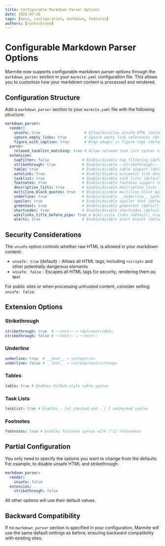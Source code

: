 ```yaml
---
title: Configurable Markdown Parser Options
date: 2025-07-20
tags: [docs, configuration, markdown, features]
authors: [rochacbruno]
---
```


# Configurable Markdown Parser Options

Marmite now supports configurable markdown parser options through the `markdown_parser` section in your `marmite.yaml` configuration file. This allows you to customize how your markdown content is processed and rendered.

## Configuration Structure

Add a `markdown_parser` section to your `marmite.yaml` file with the following structure:

```yaml
markdown_parser:
  render:
    unsafe: true                    # Allow/disallow unsafe HTML (default: true)
    ignore_empty_links: true        # Ignore empty link references (default: true)
    figure_with_caption: true       # Wrap images in figure tags (default: true)
  parse:
    relaxed_tasklist_matching: true # Allow relaxed task list syntax (default: true)
  extension:
    tagfilter: false               # Enable/disable tag filtering (default: false)
    strikethrough: true            # Enable/disable ~~strikethrough~~ (default: true)
    table: true                    # Enable/disable table support (default: true)
    autolink: true                 # Enable/disable automatic link detection (default: true)
    tasklist: true                 # Enable/disable task lists (default: true)
    footnotes: true                # Enable/disable footnote support (default: true)
    description_lists: true        # Enable/disable description lists (default: true)
    multiline_block_quotes: true   # Enable/disable multiline block quotes (default: true)
    underline: true                # Enable/disable __underline__ syntax (default: true)
    spoiler: true                  # Enable/disable spoiler text (default: true)
    greentext: true                # Enable/disable greentext (default: true)
    shortcodes: true               # Enable/disable shortcodes (default: true)
    wikilinks_title_before_pipe: true # Wiki-style links (default: true)
    alerts: true                   # Enable/disable alert blocks (default: true)
```

## Security Considerations

The `unsafe` option controls whether raw HTML is allowed in your markdown content:

- `unsafe: true` (default) - Allows all HTML tags, including `<script>` and other potentially dangerous elements
- `unsafe: false` - Escapes all HTML tags for security, rendering them as text

For public sites or when processing untrusted content, consider setting `unsafe: false`.

## Extension Options

### Strikethrough
```yaml
strikethrough: true  # ~~text~~ → <del>text</del>
strikethrough: false # ~~text~~ → ~~text~~
```

### Underline
```yaml
underline: true  # __text__ → <u>text</u>
underline: false # __text__ → <strong>text</strong>
```

### Tables
```yaml
table: true # Enables GitHub-style table syntax
```

### Task Lists
```yaml
tasklist: true # Enables - [x] checked and - [ ] unchecked syntax
```

### Footnotes
```yaml
footnotes: true # Enables footnote syntax with [^1] references
```

## Partial Configuration

You only need to specify the options you want to change from the defaults. For example, to disable unsafe HTML and strikethrough:

```yaml
markdown_parser:
  render:
    unsafe: false
  extension:
    strikethrough: false
```

All other options will use their default values.

## Backward Compatibility

If no `markdown_parser` section is specified in your configuration, Marmite will use the same default settings as before, ensuring backward compatibility with existing sites.